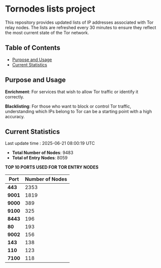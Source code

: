 # Tornodes lists project

This repository provides updated lists of IP addresses associated with Tor relay nodes. The lists are refreshed every 30 minutes to ensure they reflect the most current state of the Tor network.

## Table of Contents

- [Purpose and Usage](#purpose-and-usage)
- [Current Statistics](#current-statistics)


## Purpose and Usage

**Enrichment**: For services that wish to allow Tor traffic or identify it correctly.

**Blacklisting**: For those who want to block or control Tor traffic, understanding which IPs belong to Tor can be a starting point with a high accuracy.

## Current Statistics

Last update time : 2025-06-21 08:00:19 UTC

- **Total Number of Nodes**: 9483
- **Total of Entry Nodes**: 8059

**TOP 10 PORTS USED FOR TOR ENTRY NODES**

| **Port** | **Number of Nodes** |
|------|-----------------|
| **443**   | 2353  |
| **9001**   | 1819  |
| **9000**   | 389  |
| **9100**   | 325  |
| **8443**   | 196  |
| **80**   | 193  |
| **9002**   | 156  |
| **143**   | 138  |
| **110**   | 123  |
| **7100**   | 118  |

